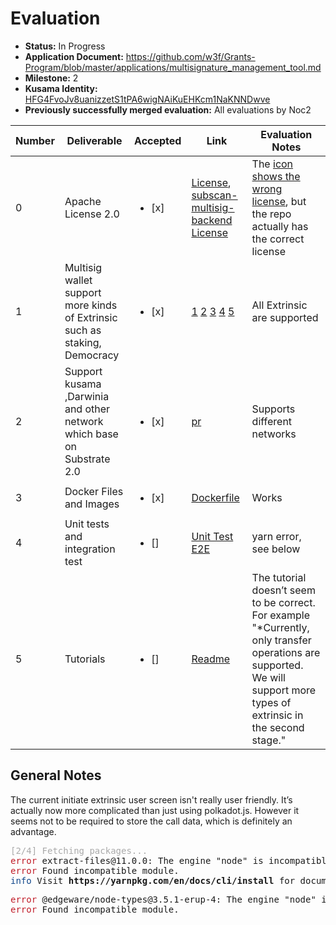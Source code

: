 # Evaluation

- **Status:** In Progress
- **Application Document:** https://github.com/w3f/Grants-Program/blob/master/applications/multisignature_management_tool.md
- **Milestone:** 2
- **Kusama Identity:** [HFG4FvoJv8uanizzetS1tPA6wigNAiKuEHKcm1NaKNNDwve](https://polkascan.io/pre/kusama/account/HFG4FvoJv8uanizzetS1tPA6wigNAiKuEHKcm1NaKNNDwve)
- **Previously successfully merged evaluation:** All evaluations by Noc2

| Number | Deliverable | Accepted | Link | Evaluation Notes |
| --- | --- | --- | --- | --- |
| 0 | Apache License 2.0 | <ul><li>[x] </li></ul> | [License](https://github.com/itering/subscan-multisig-react/blob/master/LICENSE), [subscan-multisig-backend License](https://github.com/itering/subscan-multisig-backend/blob/master/LICENSE) | The [icon shows the wrong license](https://github.com/itering/subscan-multisig-react#subscan-multisig-ui---react), but the repo actually has the correct license |
| 1 | Multisig wallet support more kinds of Extrinsic such as staking, Democracy | <ul><li>[x] </li></ul> | [1](https://github.com/itering/subscan-multisig-react/commit/51bf80353820f989733aa0e9f188848691c7600c) [2](https://github.com/itering/subscan-multisig-react/commit/8dd5602fa53f502fff34d52cc3d41bfcf3e05cd4) [3](https://github.com/itering/subscan-multisig-react/commit/eec95e36cc40ade15c5fcf5c5edde0b08cef2b41) [4](https://github.com/itering/subscan-multisig-react/commit/6f111c7a75d28ae0eab8e15b5bca14a9bff55521) [5](https://github.com/itering/subscan-multisig-react/commit/2f3e638d6d7197ea35a2592405c6026750c9a8ff) | All Extrinsic are supported |
| 2 | Support kusama ,Darwinia and other network which base on Substrate 2.0 | <ul><li>[x] </li></ul> | [pr](https://github.com/itering/subscan-multisig-react/commit/20d2630204189756b1d5df831e79dba46343a252) | Supports different networks |
| 3 | Docker Files and Images | <ul><li>[x] </li></ul> | [Dockerfile](https://github.com/itering/subscan-multisig-react/blob/master/Dockerfile) | Works |
| 4 | Unit tests and integration test | <ul><li>[] </li></ul> | [Unit Test](https://github.com/itering/subscan-multisig-react/tree/master/src/__tests__) [E2E](https://github.com/itering/subscan-multisig-react/tree/master/cypress) | yarn error, see below |
| 5 | Tutorials | <ul><li>[] </li></ul> | [Readme](https://github.com/itering/subscan-multisig-react/blob/master/README.md) | The tutorial doesn’t seem to be correct. For example "*Currently, only transfer operations are supported. We will support more types of extrinsic in the second stage." |

## General Notes

The current initiate extrinsic user screen isn't really user friendly. It’s actually now more complicated than just using polkadot.js. However it seems not to be required to store the call data, which is definitely an advantage. 

 
<pre><font color="#AAAAAA">[2/4] Fetching packages...</font>
<font color="#C01C28">error</font> extract-files@11.0.0: The engine &quot;node&quot; is incompatible with this module. Expected version &quot;^12.20 || &gt;= 14.13&quot;. Got &quot;14.9.0&quot;
<font color="#C01C28">error</font> Found incompatible module.
<font color="#12488B">info</font> Visit <b>https://yarnpkg.com/en/docs/cli/install</b> for documentation about this command.
</pre>


<pre><font color="#C01C28">error</font> @edgeware/node-types@3.5.1-erup-4: The engine &quot;node&quot; is incompatible with this module. Expected version &quot;^14.0.0&quot;. Got &quot;16.6.1&quot;
<font color="#C01C28">error</font> Found incompatible module.
</pre>